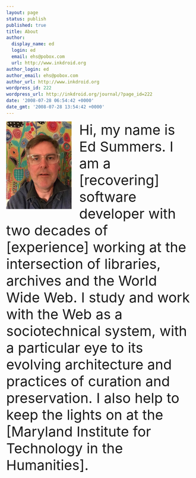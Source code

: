 ```yaml
---
layout: page
status: publish
published: true
title: About
author:
  display_name: ed
  login: ed
  email: ehs@pobox.com
  url: http://www.inkdroid.org
author_login: ed
author_email: ehs@pobox.com
author_url: http://www.inkdroid.org
wordpress_id: 222
wordpress_url: http://inkdroid.org/journal/?page_id=222
date: '2008-07-28 06:54:42 +0000'
date_gmt: '2008-07-28 13:54:42 +0000'
---
```


<div style="font-size: 28pt;">
<img style="float: left; width: 35%; margin-right: 20px;" src="/images/ehs-flowers.jpg">
Hi, my name is Ed Summers. I am a [recovering] software developer with two
decades of [experience] working at the intersection of libraries, archives and
the World Wide Web. I study and work with the Web as a sociotechnical system,
with a particular eye to its evolving architecture and practices of curation and
preservation. I also help to keep the lights on at the [Maryland Institute for
Technology in the Humanities].
</div>

[recovering]: https://github.com/edsu
[Maryland Institute for Technology in the Humanities]: http://mith.umd.edu
[experience]: http://inkdroid.org/ehs/
